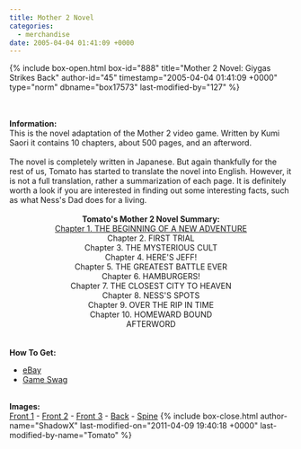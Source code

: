 ```yaml
---
title: Mother 2 Novel
categories:
  - merchandise
date: 2005-04-04 01:41:09 +0000
---
```

{% include box-open.html box-id="888" title="Mother 2 Novel: Giygas Strikes Back" author-id="45" timestamp="2005-04-04 01:41:09 +0000" type="norm" dbname="box17573" last-modified-by="127" %}
	<center>
	<imgalphapng src="/merchandise/images/m2_novel_title.png" width="200" height="250" alt="Mother 2 Novel: Giygas Strikes Back" />
	</center>
	<br /><br />
	<b>Information:</b>
	<br />
	This is the novel adaptation of the Mother 2 video game. Written by Kumi Saori it 
	contains 10 chapters, about 500 pages, and an afterword.
	<br /><br />
	The novel is completely written in Japanese. But again thankfully for the rest of us, 
	Tomato has started to translate the novel into English. However, it is not a full 
	translation, rather a summarization of each page. It is definitely worth a look if you 
	are interested in finding out some interesting facts, such as what Ness's Dad does for a 
	living.
	<br /><br />
	<center>
	<b>Tomato's Mother 2 Novel Summary:</b><br />
	<a href="/merchandise/misc/m2novel_chapter1.txt">Chapter 1. THE BEGINNING OF A NEW ADVENTURE</a><br />
	Chapter 2. FIRST TRIAL<br />
	Chapter 3. THE MYSTERIOUS CULT<br />
	Chapter 4. HERE'S JEFF!<br />
	Chapter 5. THE GREATEST BATTLE EVER<br />
	Chapter 6. HAMBURGERS!<br />
	Chapter 7. THE CLOSEST CITY TO HEAVEN<br />
	Chapter 8. NESS'S SPOTS<br />
	Chapter 9. OVER THE RIP IN TIME<br />
	Chapter 10. HOMEWARD BOUND<br />
	AFTERWORD<br />
	</center>
	<br /><br />
	<b>How To Get:</b>
	<br />
	<ul>
	<li><a href="http://www.ebay.com">eBay</a></li>
        <li><a href="http://gameswag.com/view/mother-2-gyiyg-strikes-back-novel/">Game Swag</a></li>
	</ul>
	<br />
	<b>Images:</b>
	<br />
	<a href="/merchandise/images/m2_novel_front1.jpg">Front 1</a> - <a href="/merchandise/images/m2_novel_front2.jpg">Front 2</a> - <a href="/merchandise/images/m2_novel_front3.jpg">Front 3</a> - 
	<a href="/merchandise/images/m2_novel_back.jpg">Back</a> - <a href="/merchandise/images/m2_novel_spine.jpg">Spine</a>
{% include box-close.html author-name="ShadowX" last-modified-on="2011-04-09 19:40:18 +0000" last-modified-by-name="Tomato" %}
